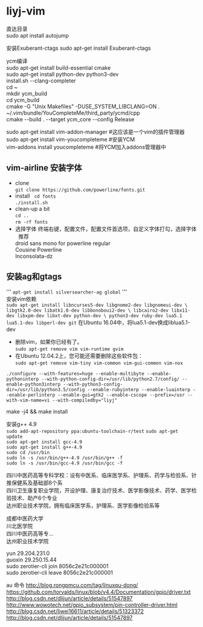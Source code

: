 # liyj-vim
直达目录  
sudo apt install autojump  
  
安装Exuberant-ctags  sudo apt-get install Exuberant-ctags   
  
ycm编译  
sudo apt-get install build-essential cmake   
sudo apt-get install python-dev python3-dev  
install.sh --clang-completer   
cd ~  
mkdir ycm_build  
cd ycm_build  
cmake -G "Unix Makefiles" -DUSE_SYSTEM_LIBCLANG=ON . ~/.vim/bundle/YouCompleteMe/third_party/ycmd/cpp  
cmake --build . --target ycm_core --config Release  

sudo apt-get install vim-addon-manager  #这应该是一个vim的插件管理器  
sudo apt-get install vim-youcompleteme  #安装YCM  
vim-addons install youcompleteme    #将YCM加入addons管理器中  

## vim-airline 安装字体  
* clone  
`git clone https://github.com/powerline/fonts.git`  
* install  
`cd fonts`  
`./install.sh`  
* clean-up a bit  
`cd ..`  
`rm -rf fonts`  
* 选择字体
终端右键，配置文件，配置文件首选项，自定义字体打勾，选择字体   
推荐   
droid sans mono for powerline regular  
Cousine Powerline  
Inconsolata-dz   
## 安装ag和gtags  
''' 
`apt-get install silversearcher-ag global`
'''  
安装vim依赖  
`sudo apt-get install libncurses5-dev libgnome2-dev libgnomeui-dev \
    libgtk2.0-dev libatk1.0-dev libbonoboui2-dev \
    libcairo2-dev libx11-dev libxpm-dev libxt-dev python-dev \
    python3-dev ruby-dev lua5.1 lua5.1-dev libperl-dev git`
在Ubuntu 16.04中，将lua5.1-dev换成liblua5.1-dev

* 删除vim，如果你已经有了。  
`sudo apt-get remove vim vim-runtime gvim`  
* 在Ubuntu 12.04.2上，您可能还需要删除这些软件包：  
`sudo apt-get remove vim-tiny vim-common vim-gui-common vim-nox`  
   
`./configure --with-features=huge --enable-multibyte --enable-pythoninterp --with-python-config-dir=/usr/lib/python2.7/config/ --enable-python3interp --with-python3-config-dir=/usr/lib/python3.5/config --enable-rubyinterp --enable-luainterp --enable-perlinterp --enable-gui=gtk2 --enable-cscope --prefix=/usr --with-vim-name=vi --with-compiledby="liyj"`    
  
make -j4 && make install  
 
安装g++ 4.9  
`sudo add-apt-repository ppa:ubuntu-toolchain-r/test` 
`sudo apt-get update`  
`sudo apt-get install gcc-4.9`  
`sudo apt-get install g++-4.9`  
`sudo cd /usr/bin`  
`sudo ln -s /usr/bin/g++-4.9 /usr/bin/g++ -f`  
`sudo ln -s /usr/bin/gcc-4.9 /usr/bin/gcc -f`  
  
四川中医药高等专科学校：设有中医系、临床医学系、护理系、药学与检验系、针推保健系及基础部6个系  
四川卫生康复职业学院，开设护理、康复治疗技术、医学影像技术、药学、医学检验技术、助产6个专业  
达州职业技术学院，拥有临床医学系，护理系、医学影像检验系等  
	
成都中医药大学  
川北医学院  
四川中医药高等专...  
达州职业技术学院  
  
yun     29.204.231.0  
guoxin  29.250.15.44  
sudo zerotier-cli join 8056c2e21c000001  
sudo zerotier-cli leave 8056c2e21c000001  

au 命令 
http://blog.rongpmcu.com/tag/linuxqu-dong/  
https://github.com/torvalds/linux/blob/v4.4/Documentation/gpio/driver.txt  
http://blog.csdn.net/dlijun/article/details/51547897  
http://www.wowotech.net/gpio_subsystem/pin-controller-driver.html  
http://blog.csdn.net/liwei16611/article/details/51323372  
http://blog.csdn.net/dlijun/article/details/51547897  
